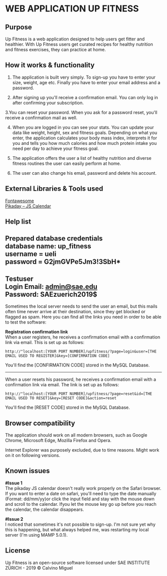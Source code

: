 # WEB APPLICATION UP FITNESS

## Purpose
Up Fitness is a web application designed to help users get fitter and healthier.
With Up Fitness users get curated recipes for healthy nutrition and fitness exercises, they
can practice at home.

## How it works & functionality
1. The application is built very simply. To sign-up you have to enter your size, weight, age etc. Finally you have to enter your email address and a password. 

2. After signing up you'll receive a confirmation email. You can only log in
after confirming your subscription.

3.You can reset your password. When you ask for a password reset, you'll receive
a confirmation mail as well.

4. When you are logged in you can see your stats. You can update your data like
weight, height, sex and fitness goals. Depending on what you enter, the application
calculates your body mass index, interprets it for you and tells you how much calories 
and how much protein intake you need per day to achieve your fitness goal.

5. The application offers the user a list of healthy nutrition and diverse fitness
routines the user can easily perform at home.

6. The user can also change his email, password and delete his account.

## External Libraries & Tools used
[Fontawesome](https://fontawesome.com/how-to-use/on-the-web/setup/hosting-font-awesome-yourself)  
[Pikaday – JS Calendar](https://github.com/Pikaday/Pikaday)

## Help list
__Prepared database credentials__  
database name: up_fitness  
username = ueli  
password = G2jmGVPe5Jm3!3SbH*  
---
__Testuser__  
Login Email: admin@sae.edu  
Password: SAEzuerich2019$
----
Sometimes the local server needs to send the user an email, but this mails often time never arrive at their destination, since they get blocked or flagged as spam. Here you can find all the links
you need in order to be able to test the software:

__Registration confirmation link__  
When a user registers, he receives a confirmation email with a confirmation link via email.
This is set up as follows:
```
http://"localhost:[YOUR PORT NUMBER]/upfitness/?page=login&user=[THE EMAIL USED TO REGISTER]&key=[CONFIRMATION CODE]
```
You'll find the [CONFIRMATION CODE] stored in the MySQL Database.

---
When a user resets his password, he receives a confirmation email with a confirmation link via email.
The link is set up as follows:
```
http://"localhost:[YOUR PORT NUMBER]/upfitness/?page=reset&id=[THE EMAIL USED TO RESET]&key=[RESET CODE]&action=reset
```
You'll find the [RESET CODE] stored in the MySQL Database.

## Browser compatibility
The application should work on all modern browsers, such as 
Google Chrome, Microsoft Edge, Mozilla Firefox and Opera.

Internet Explorer was purposely excluded, due to time reasons. Might work on it on following versions. 

## Known issues
__#Issue 1__  
The pikaday JS calendar doesn't really work properly on the Safari browser. If you want to enter a date on safari, you'll need to type the date manually (Format: dd/mm/yy)or click the input field and stay with the mouse down and scroll to the calendar. Ifyou let the mouse key go up before you reach the calendar, the calendar disappears.

__#Issue 2__  
I noticed that sometimes it's not possible to sign-up. I'm not sure yet why this is happening,
but what always helped me, was restarting my local server (I'm using MAMP 5.0.1).  

## License
Up Fitness is an open-source software licensed under SAE INSTITUTE ZÜRICH - 2019 © Calvino Miguel

